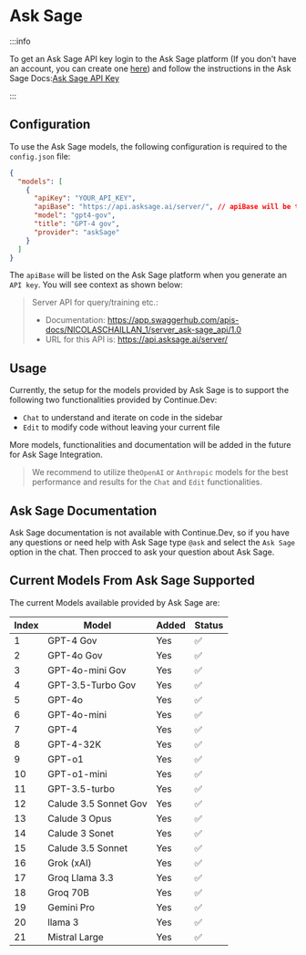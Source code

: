 # Ask Sage

:::info

To get an Ask Sage API key login to the Ask Sage platform (If you don't have an account, you can create one [here](https://chat.asksage.ai/)) and follow the instructions in the Ask Sage Docs:[Ask Sage API Key](https://docs.asksage.ai/docs/api-documentation/api-documentation.html) 

:::

## Configuration

To use the Ask Sage models, the following configuration is required to the `config.json` file:

```json
{
  "models": [
    {
      "apiKey": "YOUR_API_KEY", 
      "apiBase": "https://api.asksage.ai/server/", // apiBase will be the same for all models, but will vary based on tenant. 
      "model": "gpt4-gov",
      "title": "GPT-4 gov",
      "provider": "askSage"
    }
  ]
}
```

The `apiBase` will be listed on the Ask Sage platform when you generate an `API key`. You will see context as shown below:

> Server API for query/training etc.:
> - Documentation: https://app.swaggerhub.com/apis-docs/NICOLASCHAILLAN_1/server_ask-sage_api/1.0
> - URL for this API is: https://api.asksage.ai/server/

## Usage

Currently, the setup for the models provided by Ask Sage is to support the following two functionalities provided by Continue.Dev: 

- `Chat` to understand and iterate on code in the sidebar
- `Edit` to modify code without leaving your current file

More models, functionalities and documentation will be added in the future for Ask Sage Integration.

> We recommend to utilize the`OpenAI` or `Anthropic` models for the best performance and results for the `Chat` and `Edit` functionalities.

## Ask Sage Documentation 
Ask Sage documentation is not available with Continue.Dev, so if you have any questions or need help with Ask Sage type `@ask` and select the `Ask Sage` option in the chat. Then procced to ask your question about Ask Sage.

## Current Models From Ask Sage Supported

The current Models available provided by Ask Sage are:

| Index | Model                  | Added | Status |
|-------|------------------------|-------|--------|
| 1     | GPT-4 Gov              |  Yes  | ✅     |
| 2     | GPT-4o Gov             |  Yes  | ✅     |
| 3     | GPT-4o-mini Gov        |  Yes  | ✅     |
| 4     | GPT-3.5-Turbo Gov      |  Yes  | ✅     |
| 5     | GPT-4o                 |  Yes  | ✅     |
| 6     | GPT-4o-mini            |  Yes  | ✅     |
| 7     | GPT-4                  |  Yes  | ✅     |
| 8     | GPT-4-32K              |  Yes  | ✅     |
| 9     | GPT-o1                 |  Yes  | ✅     |
| 10    | GPT-o1-mini            |  Yes  | ✅     |
| 11    | GPT-3.5-turbo          |  Yes  | ✅     |
| 12    | Calude 3.5 Sonnet Gov  |  Yes  | ✅     |
| 13    | Calude 3 Opus          |  Yes  | ✅     |
| 14    | Calude 3 Sonet         |  Yes  | ✅     |
| 15    | Calude 3.5 Sonnet      |  Yes  | ✅     |
| 16    | Grok (xAI)             |  Yes  | ✅     |
| 17    | Groq Llama 3.3         |  Yes  | ✅     |
| 18    | Groq 70B               |  Yes  | ✅     |
| 19    | Gemini Pro             |  Yes  | ✅     |
| 20    | llama 3                |  Yes  | ✅     |
| 21    | Mistral Large          |  Yes  | ✅     |

